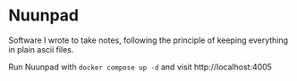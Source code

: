 # Nuunpad

Software I wrote to take notes, following the principle of keeping everything in plain ascii files.

Run Nuunpad with `docker compose up -d` and visit http://localhost:4005
